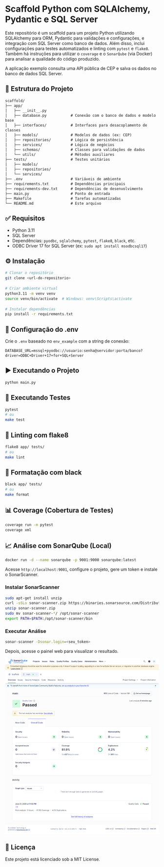 
# Scaffold Python com SQLAlchemy, Pydantic e SQL Server

Este repositório é um scaffold para um projeto Python utilizando SQLAlchemy para ORM, Pydantic para validações e configurações, e integração com SQL Server como banco de dados. Além disso, inclui configurações para testes automatizados e linting com `pytest` e `flake8`. Também há instruções para utilizar o `coverage` e o `SonarQube` (via Docker) para analisar a qualidade do código produzido.

A aplicação exemplo consulta uma API pública de CEP e salva os dados no banco de dados SQL Server.

## 📁 Estrutura do Projeto

```
scaffold/
├── app/
│   ├── __init__.py
│   ├── database.py           # Conexão com o banco de dados e modelo base
│   ├── interfaces/           # Interfaces para desacoplamento de classes
│   ├── models/               # Modelos de dados (ex: CEP)
│   ├── repositories/         # Lógica de persistência
│   ├── services/             # Lógica de negócios
│   ├── schemas/              # Classes para validações de dados
│   └── utils/                # Métodos auxiliares
├── tests/                    # Testes unitários
│   ├── models/
│   ├── repositories/
│   └── services/
├── .env                      # Variáveis de ambiente
├── requirements.txt          # Dependências principais
├── requirements-dev.txt      # Dependências de desenvolvimento
├── main.py                   # Ponto de entrada
├── Makefile                  # Tarefas automatizadas
└── README.md                 # Este arquivo
```

## ✅ Requisitos

- Python 3.11
- SQL Server
- Dependências: `pyodbc`, `sqlalchemy`, `pytest`, `flake8`, `black`, etc.
- ODBC Driver 17 for SQL Server (ex: `sudo apt install msodbcsql17`)

## ⚙️ Instalação

```bash
# Clonar o repositório
git clone <url-do-repositorio>

# Criar ambiente virtual
python3.11 -m venv venv
source venv/bin/activate  # Windows: venv\Scripts\activate

# Instalar dependências
pip install -r requirements.txt
```

## 🔐 Configuração do .env

Crie o `.env` baseado no `env_example` com a string de conexão:

```
DATABASE_URL=mssql+pyodbc://usuario:senha@servidor:porta/banco?driver=ODBC+Driver+17+for+SQL+Server
```

## ▶️ Executando o Projeto

```bash
python main.py
```

## 🧪 Executando Testes

```bash
pytest
# ou
make test
```

## 🧹 Linting com flake8

```bash
flake8 app/ tests/
# ou
make lint
```

## 🎨 Formatação com black

```bash
black app/ tests/
# ou
make format
```

## 📊 Coverage (Cobertura de Testes)

```bash
coverage run -m pytest
coverage xml
```

## 📈 Análise com SonarQube (Local)

```bash
docker run -d --name sonarqube -p 9001:9000 sonarqube:latest
```

Acesse `http://localhost:9001`, configure o projeto, gere um token e instale o SonarScanner.

### Instalar SonarScanner

```bash
sudo apt-get install unzip
curl -sSLo sonar-scanner.zip https://binaries.sonarsource.com/Distribution/sonar-scanner-cli/sonar-scanner-cli-5.0.1.3006-linux.zip
unzip sonar-scanner.zip
sudo mv sonar-scanner-*/ /opt/sonar-scanner
export PATH=$PATH:/opt/sonar-scanner/bin
```

### Executar Análise

```bash
sonar-scanner -Dsonar.login=<seu_token>
```

Depois, acesse o painel web para visualizar o resultado.

![Painel SonarQube](https://github.com/cesssar/ScaffoldPython/blob/main/sonarqube.png)

## 📄 Licença

Este projeto está licenciado sob a MIT License.